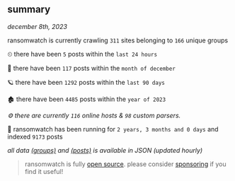 
## summary
_december 8th, 2023_

ransomwatch is currently crawling `311` sites belonging to `166` unique groups

⏲ there have been `5` posts within the `last 24 hours`

🦈 there have been `117` posts within the `month of december`

🪐 there have been `1292` posts within the `last 90 days`

🏚 there have been `4485` posts within the `year of 2023`

_⚙️ there are currently `116` online hosts & `98` custom parsers._

🦕 ransomwatch has been running for `2 years, 3 months and 0 days` and indexed `9173` posts

_all data  [(groups)](http://ransomwhat.telemetry.ltd/groups) and [(posts)](http://ransomwhat.telemetry.ltd/posts) is available in JSON (updated hourly)_

> ransomwatch is fully [open source](https://github.com/joshhighet/ransomwatch#ransomwatch--). please consider [sponsoring](https://github.com/sponsors/joshhighet) if you find it useful!
